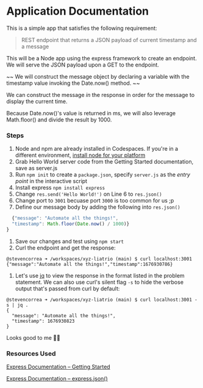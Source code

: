 # Application Documentation

This is a simple app that satisfies the following requirement:
> REST endpoint that returns a JSON payload of current timestamp and a message

This will be a Node app using the express framework to create an endpoint. We will serve the JSON payload upon a GET to the endpoint.

~~ We will construct the message object by declaring a variable with the timestamp value invoking the Date.now() method. ~~

We can construct the message _in_ the response in order for the message to display the current time. 

Because Date.now()'s value is returned in ms, we will also leverage Math.floor() and divide the result by 1000.


### Steps
1. Node and npm are already installed in Codespaces. If you're in a different environment, [install node for your platform](https://nodejs.org/en/download/)
1. Grab Hello World server code from the Getting Started documentation, save as server.js
1. Run `npm init` to create a `package.json`, specify `server.js` as the _entry point_ in the interactive script
1. Install express `npm install express`
1. Change `res.send('Hello World!')` on Line 6 to `res.json()`
1. Change port to `3001` becuase port `3000` is too common for us ;p 
1. Define our message body by adding the following into `res.json()`
```javascript
  {"message": "Automate all the things!",
  "timestamp": Math.floor(Date.now() / 1000)}
}
```
1. Save our changes and test using `npm start`
1. Curl the endpoint and get the response:
```shell
@stevencorrea ➜ /workspaces/xyz-liatrio (main) $ curl localhost:3001
{"message":"Automate all the things!","timestamp":1676930786}
```

1. Let's use [jq](https://stedolan.github.io/jq/download/) to view the response in the format listed in the problem statement. We can also use curl's silent flag `-s` to hide the verbose output that's passed from curl by default:
```shell
@stevencorrea ➜ /workspaces/xyz-liatrio (main) $ curl localhost:3001 -s | jq .
{
  "message": "Automate all the things!",
  "timestamp": 1676930823
}
```
Looks good to me 👍🏼

### Resources Used
[Express Documentation – Getting Started](https://expressjs.com/en/starter/hello-world.html)

[Express Documentation – express.json()](https://expressjs.com/en/4x/api.html#express.json)

